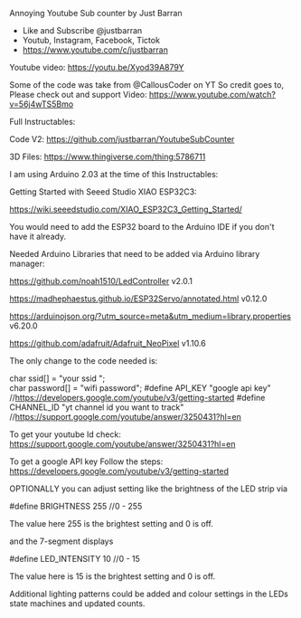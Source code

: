 Annoying Youtube Sub counter by Just Barran
* Like and Subscribe @justbarran 
* Youtub, Instagram, Facebook, Tictok 
* https://www.youtube.com/c/justbarran

Youtube video: https://youtu.be/Xyod39A879Y

Some of the code was take from @CallousCoder on YT
So credit goes to, Please check out and support 
Video: https://www.youtube.com/watch?v=56j4wTS5Bmo

Full Instructables: 

Code V2: https://github.com/justbarran/YoutubeSubCounter

3D Files: https://www.thingiverse.com/thing:5786711

I am using Arduino 2.03 at the time of this Instructables:

Getting Started with Seeed Studio XIAO ESP32C3: 

https://wiki.seeedstudio.com/XIAO_ESP32C3_Getting_Started/

You would need to add the ESP32 board to the Arduino IDE if you don't have it already. 

Needed Arduino Libraries that need to be added via Arduino library manager: 

https://github.com/noah1510/LedController  v2.0.1

https://madhephaestus.github.io/ESP32Servo/annotated.html v0.12.0 

https://arduinojson.org/?utm_source=meta&utm_medium=library.properties v6.20.0 

 https://github.com/adafruit/Adafruit_NeoPixel v1.10.6 



The only change to the code needed is:

char ssid[] = "your ssid ";     
char password[] = "wifi password";
#define API_KEY "google api key" //https://developers.google.com/youtube/v3/getting-started
#define CHANNEL_ID "yt channel id you want to track"  //https://support.google.com/youtube/answer/3250431?hl=en


To get your youtube Id check: https://support.google.com/youtube/answer/3250431?hl=en

To get a google API key Follow the steps: https://developers.google.com/youtube/v3/getting-started

OPTIONALLY you can adjust setting like the brightness of the LED strip via

#define BRIGHTNESS  255 //0 - 255

The value here 255 is the brightest setting and 0 is off.

and the 7-segment displays 

#define LED_INTENSITY 10 //0 - 15

The value here is 15 is the brightest setting and 0 is off. 

Additional lighting patterns could be added and colour settings in the LEDs state machines and updated counts.
